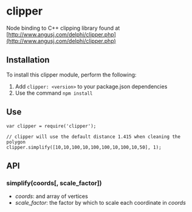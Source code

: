 clipper
=======

Node binding to C++ clipping library found at [http://www.angusj.com/delphi/clipper.php](http://www.angusj.com/delphi/clipper.php)

Installation
-------

To install this clipper module, perform the following:

1. Add `clipper: <version>` to your package.json dependencies
2. Use the command `npm install`

Use
-------

    var clipper = require('clipper');
    
    // clipper will use the default distance 1.415 when cleaning the polygon
    clipper.simplify([10,10,100,10,100,100,10,100,10,50], 1);

API
-------

### simplify(coords[, scale_factor])
 * <i>coords</i>: and array of vertices
 * <i>scale_factor</i>: the factor by which to scale each coordinate in <i>coords</i>
